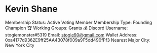 # Kevin Shane

Membership Status: Active Voting Member
Membership Type: Founding Champion 🏆 
Working Groups: Grants 💰
Discord Username: stogiemonster#5319
Email: stogie90@gmail.com
Wallet Address: 0xa4177d9362E9ff25AA43078f009a9F5dd490fFf3
Nearest Major City: New York City